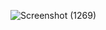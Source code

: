 
![Screenshot (1269)](https://user-images.githubusercontent.com/99662592/157397525-f2f9877b-a8ca-4839-b8f9-8cce89d06a08.png)

